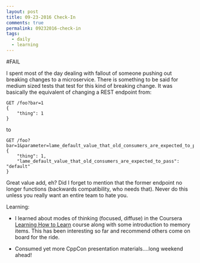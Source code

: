 ```yaml
---
layout: post
title: 09-23-2016 Check-In
comments: true
permalink: 09232016-check-in
tags:
  - daily
  - learning
---
```


#FAIL

I spent most of the day dealing with fallout of someone pushing out breaking changes to a microservice.  There is something to be said for medium sized tests that test for this kind of breaking change.  It was basically the equivalent of changing a REST endpoint from:

	GET /foo?bar=1
	{
		"thing": 1	
	}

to

	GET /foo?bar=1&parameter=lame_default_value_that_old_consumers_are_expected_to_pass
	{
		"thing": 1,
		"lame_default_value_that_old_consumers_are_expected_to_pass": "default"
	}

Great value add, eh?  Did I forget to mention that the former endpoint no longer functions (backwards compatibility, who needs that).  Never do this unless you really want an entire team to hate you.

Learning:

  * I learned about modes of thinking (focused, diffuse) in the Coursera [Learning How to Learn](https://www.coursera.org/learn/learning-how-to-learn) course along with some introduction to memory items.  This has been interesting so far and recommend others come on board for the ride.

  * Consumed yet more CppCon presentation materials....long weekend ahead!